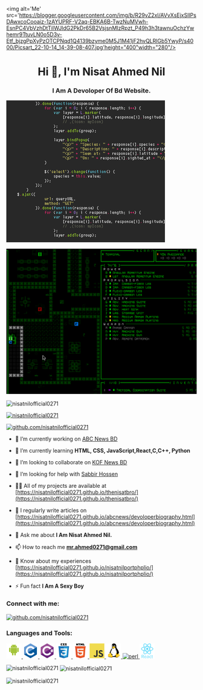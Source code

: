 <img alt='Me' src='https://blogger.googleusercontent.com/img/b/R29vZ2xl/AVvXsEjxSlIPsDAwxcoCooaiz-1zAYUPRF-V2aq-EBKA6B-TwzNuMVwh-EsnPC4VbVzhDtTiIWJldG2PkDr65B2VsjsnMIzRpzt_P49h3h3tawnuOchzYwhemr9TtuvLN0o5D3v-Etf_bjzgPpXyPzOTCPNqd1Q4139bzyme0M5J1M41jF2hvQLRlGb5YwyP/s4000/Picsart_22-10-14_14-39-08-407.jpg'height="400"width="280"/>
<h1 align="center">Hi 👋, I'm Nisat Ahmed Nil</h1>
<h3 align="center">I Am A Devoloper Of Bd Website.</h3>

<img src="https://github.com/MRVIVEK-CODER/Decompiler/blob/main/106824690-8dd73a00-66ad-11eb-89e2-53e13ac6f594.gif" alt="" border="0" />

![Alt text](https://github.com/MRVIVEK-CODER/MRVIVEK-CODER/raw/main/md7Oqrf.gif)



<p align="left"> <img src="https://komarev.com/ghpvc/?username=nisatnilofficial0271&label=Profile%20views&color=0e75b6&style=flat" alt="nisatnilofficial0271" /> </p>

<p align="left"> <a href="https://github.com/ryo-ma/github-profile-trophy"><img src="https://github-profile-trophy.vercel.app/?username=nisatnilofficial0271" alt="nisatnilofficial0271" /></a> </p>

<p align="left"> <a href="https://twitter.com/github.com/nisatnilofficial0271" target="blank"><img src="https://img.shields.io/twitter/follow/github.com/nisatnilofficial0271?logo=twitter&style=for-the-badge" alt="github.com/nisatnilofficial0271" /></a> </p>

- 🔭 I’m currently working on [ABC News BD](https://nisatnilofficial0271.github.io/abcnews/)

- 🌱 I’m currently learning **HTML, CSS, JavaScript,React,C,C++, Python**

- 👯 I’m looking to collaborate on [KOF News BD](https://nisatnilofficial0271.github.io/kofnewsbd/)

- 🤝 I’m looking for help with [Sabbir Hossen](https://nisatnilofficial0271.github.io/nisatahmednil/)

- 👨‍💻 All of my projects are available at [https://nisatnilofficial0271.github.io/thenisatbro/](https://nisatnilofficial0271.github.io/thenisatbro/)

- 📝 I regularly write articles on [https://nisatnilofficial0271.github.io/abcnews/devoloperbiography.html](https://nisatnilofficial0271.github.io/abcnews/devoloperbiography.html)

- 💬 Ask me about **I Am Nisat Ahmed Nil.**

- 📫 How to reach me **mr.ahmed0271@gmail.com**

- 📄 Know about my experiences [https://nisatnilofficial0271.github.io/nisatnilportphplio/](https://nisatnilofficial0271.github.io/nisatnilportphplio/)

- ⚡ Fun fact **I Am A Sexy Boy**

<h3 align="left">Connect with me:</h3>
<p align="left">
<a href="https://twitter.com/github.com/nisatnilofficial0271" target="blank"><img align="center" src="https://raw.githubusercontent.com/rahuldkjain/github-profile-readme-generator/master/src/images/icons/Social/twitter.svg" alt="github.com/nisatnilofficial0271" height="30" width="40" /></a>
</p>

<h3 align="left">Languages and Tools:</h3>
<p align="left"> <a href="https://developer.android.com" target="_blank" rel="noreferrer"> <img src="https://raw.githubusercontent.com/devicons/devicon/master/icons/android/android-original-wordmark.svg" alt="android" width="40" height="40"/> </a> <a href="https://www.cprogramming.com/" target="_blank" rel="noreferrer"> <img src="https://raw.githubusercontent.com/devicons/devicon/master/icons/c/c-original.svg" alt="c" width="40" height="40"/> </a> <a href="https://www.w3schools.com/cs/" target="_blank" rel="noreferrer"> <img src="https://raw.githubusercontent.com/devicons/devicon/master/icons/csharp/csharp-original.svg" alt="csharp" width="40" height="40"/> </a> <a href="https://www.w3schools.com/css/" target="_blank" rel="noreferrer"> <img src="https://raw.githubusercontent.com/devicons/devicon/master/icons/css3/css3-original-wordmark.svg" alt="css3" width="40" height="40"/> </a> <a href="https://www.w3.org/html/" target="_blank" rel="noreferrer"> <img src="https://raw.githubusercontent.com/devicons/devicon/master/icons/html5/html5-original-wordmark.svg" alt="html5" width="40" height="40"/> </a> <a href="https://developer.mozilla.org/en-US/docs/Web/JavaScript" target="_blank" rel="noreferrer"> <img src="https://raw.githubusercontent.com/devicons/devicon/master/icons/javascript/javascript-original.svg" alt="javascript" width="40" height="40"/> </a> <a href="https://www.linux.org/" target="_blank" rel="noreferrer"> <img src="https://raw.githubusercontent.com/devicons/devicon/master/icons/linux/linux-original.svg" alt="linux" width="40" height="40"/> </a> <a href="https://www.perl.org/" target="_blank" rel="noreferrer"> <img src="https://api.iconify.design/logos-perl.svg" alt="perl" width="40" height="40"/> </a> <a href="https://reactjs.org/" target="_blank" rel="noreferrer"> <img src="https://raw.githubusercontent.com/devicons/devicon/master/icons/react/react-original-wordmark.svg" alt="react" width="40" height="40"/> </a> </p>

<p><img align="left" src="https://github-readme-stats.vercel.app/api/top-langs?username=nisatnilofficial0271&show_icons=true&locale=en&layout=compact" alt="nisatnilofficial0271" /></p>

<p>&nbsp;<img align="center" src="https://github-readme-stats.vercel.app/api?username=nisatnilofficial0271&show_icons=true&locale=en" alt="nisatnilofficial0271" /></p>

<p><img align="center" src="https://github-readme-streak-stats.herokuapp.com/?user=nisatnilofficial0271&" alt="nisatnilofficial0271" /></p>


